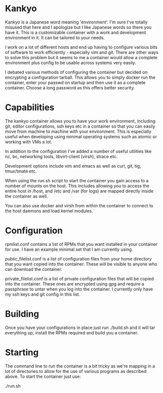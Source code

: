 Kankyo
======

Kankyo is a Japanese word meaning 'environment'.  I'm sure I've totally misused that here and I apologize but I like Japanese words so there you have it.  This is a customizable container with a work and development environment in it.  It can be tailored to your needs.

I work on a lot of different hosts and end up having to configure various bits of software to work efficiently - especially vim and git.  There are other ways to solve this problem but it seems to me a container would allow a complete environment plus config to be usable across systems very easily.

I debated various methods of configuring the container but decided on encrypting a configuration tarball.  This allows you to simply docker run the container, enter your passwd on startup and then use it as a complete container.  Choose a long password as this offers better security.

Capabilities
============

The kankyo container allows you to have your work environment, including git, editor configurations, ssh keys etc in a container so that you can easily move from machine to machine with your environment.  This is especially useful when developing using minimal operating systems such as atomic or working with VMs a lot.

In addition to the configuration I've added a number of useful utilities like nc, bc, networking tools, libvirt-client (virsh), strace etc.

Development options include vim and emacs as well as curl, git, tig, tmux/tmate etc.

When using the run.sh script to start the container you gain access to a number of mounts on the host.  This includes allowing you to access the entire host in /host, and /etc and /var (for logs) are mapped directly inside the container as well.

You can also use docker and virsh from within the container to connect to the host daemons and load kernel modules.


Configuration
=============

rpmlist.conf contains a list of RPMs that you want installed in your container for use.  I have an example minimal set that I am currently using.

public_filelist.conf is a list of configuration files from your home directory that you want copied into the container.  These will be visible to anyone who can download the container.

private_filelist.conf is a list of private configuration files that will be copied into the container.  These ones are encrypted using gpg and require a passphrase to untar when you log into the container.  I currently only have my ssh keys and git config in this list.

Building
========

Once you have your configurations in place just run ./build.sh and it will tar everything up, install the RPMs required and build you a container.

Starting
========

The command line to run the container is a bit tricky as we're mapping in a lot of directories to allow for the use of various programs as described above.  To start the container just use:

./run.sh

